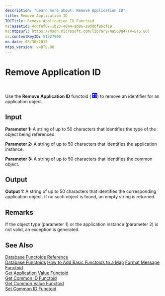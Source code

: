 ```yaml
---
description: "Learn more about: Remove Application ID"
title: Remove Application ID
TOCTitle: Remove Application ID Functoid
ms:assetid: 4cdfef07-1b23-4844-ad86-28ddbf9bcf19
ms:mtpsurl: https://msdn.microsoft.com/library/Aa560047(v=BTS.80)
ms:contentKeyID: 51527900
ms.date: 08/30/2017
mtps_version: v=BTS.80
---
```


# Remove Application ID

 

Use the **Remove Application ID** functoid ( ![RemoveApplicationID functoid](images/Aa560047.12248c44-a162-48a7-b881-8876f21da260(BTS.80).jpeg "RemoveApplicationID functoid")) to remove an identifier for an application object.

## Input

**Parameter 1:** A string of up to 50 characters that identifies the type of the object being referenced.

**Parameter 2:** A string of up to 50 characters that identifies the application instance.

**Parameter 3:** A string of up to 50 characters that identifies the common object.

## Output

**Output 1:** A string of up to 50 characters that identifies the corresponding application object. If no such object is found, an empty string is returned.

## Remarks

If the object type (parameter 1) or the application instance (parameter 2) is not valid, an exception is generated.

## See Also

[Database Functoids Reference](database-functoids-reference.md)  
[Database Functoids](https://msdn.microsoft.com/library/aa560892\(v=bts.80\))  
[How to Add Basic Functoids to a Map](https://msdn.microsoft.com/library/aa560635\(v=bts.80\))  
[Format Message Functoid](format-message-functoid.md)  
[Get Application Value Functoid](get-application-value-functoid.md)  
[Get Common ID Functoid](get-common-id-functoid.md)  
[Get Common Value Functoid](get-common-value-functoid.md)  
[Set Common ID Functoid](set-common-id-functoid.md)

